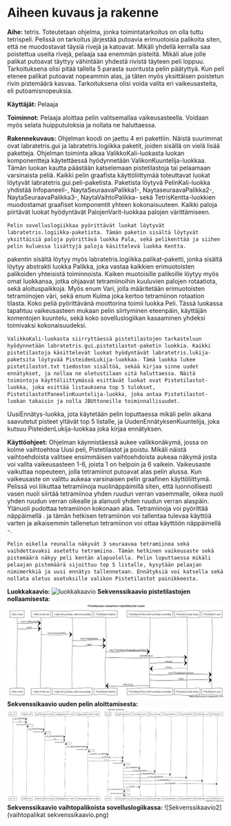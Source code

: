 ﻿# Aiheen kuvaus ja rakenne

**Aihe:** tetris. Toteutetaan ohjelma, jonka toimintatarkoitus on olla tuttu tetrispeli. Pelissä on tarkoitus järjestää putoavia erimuotoisia palikoita siten, että ne muodostavat täysiä rivejä ja katoavat. Mikäli yhdellä kerralla saa poistettua useita rivejä, pelaaja saa enemmän pisteitä. Mikäli alue jolle palikat putoavat täyttyy vähintään yhdestä rivistä täyteen peli loppuu. Tarkoituksena olisi pitää tallella 5 parasta suoritusta pelin päätyttyä.
	Kun peli etenee palikat putoavat nopeammin alas, ja täten myös yksittäisen poistetun rivin pistemäärä kasvaa. Tarkoituksena olisi voida valita eri vaikeusasteita, eli putoamisnopeuksia.

**Käyttäjät:** Pelaaja

**Toiminnot:** Pelaaja aloittaa pelin valitsemallaa vaikeusasteella. Voidaan myös selata huipputuloksia ja nollata ne haluttaessa.

**Rakennekuvaus:** Ohjelman koodi on jaettu 4 eri pakettiin. Näistä suurimmat ovat labratetris.gui ja labratetris.logiikka paketit, joiden sisällä on vielä lisää paketteja. Ohjelman toiminta alkaa ValikkoKali-luokasta luokan komponentteja käytettäessä hyödynnetään ValikonKuuntelija-luokkaa. Tämän luokan kautta päästään katselemaan pistetilastoja tai pelaamaan varsinaista peliä. Kaikki pelin graafista käyttöliittymää toteuttavat luokat löytyvät labratetris.gui.peli-paketista. Paketista löytyvä PelinKali-luokka yhdistää
 Infopaneeli-, NaytaSeuraavaPalikka1-, NaytaseuraavaPalikka2-, NaytaSeuraavaPalikka3-, NaytaVaihtoPalikka- sekä TetrisKentta-luokkien muodostamat graafiset komponentit yhteen kokonaisuuteen. Kaikki paloja piirtävät luokat hyödyntävät PalojenVarit-luokkaa palojen värittämiseen. 

	Pelin sovelluslogiikkaa pyörittävät luokat löytyvät labratetris.logiikka-paketista. Tämän paketin sisältä löytyvät yksittäisiä paloja pyörittävä luokka Pala, sekä pelikenttää ja siihen pelin kuluessa lisättyjä paloja käsittelevä luokka Kentta.
pakentin sisältä löytyy myös labratetris.logiikka.palikat-paketti, jonka sisältä löytyy abstrakti luokka Palikka, joka vastaa kaikkien erimuotoisten palikoiden yhteisistä toiminnoista. Kaiken muotoisille palikoille löytyy myös omat luokkansa, jotka ohjaavat tetramiinoihin kuuluvien palojen rotaatiota, sekä aloituspaikkoja. Myös enum Vari, jolla määritetään erimuotoisten tetramiinojen väri, sekä enum Kulma joka kertoo tetramiinon rotaation tilasta. Koko peliä pyörittävänä moottorina toimii luokka Peli. Tässä luokassa
 tapahtuu vaikeusasteen mukaan pelin siirtyminen eteenpäin, käyttäjän komentojen kuuntelu, sekä koko sovelluslogiikan kasaaminen yhdeksi toimivaksi kokonaisuudeksi.
	
	ValikkoKali-luokasta siirryttäessä pistetilastojen tarkasteluun hyödynnetään labratetris.gui.pistetilastot-paketin luokkia. Kaikki pistetilastoja käsittelevät luokat hyödyntävät labratetris.lukija-paketsita löytyvää PisteidenLukija-luokkaa. Tämä luokka lukee pistetilastot.txt tiedoston sisältöä, sekää kirjaa sinne uudet ennätykset, ja nollaa ne oletustilaan sitä haluttaessa. Näitä toimintoja käyttöliittymässä esittävät luokat ovat Pistetilastot-luokka, joka esittää listauksena top 5 tulokset, PistetilastotPaneelinKuuntelija-luokka, joka antaa Pistetilastot-luokan takaisin ja nolla JBUttoneille toiminnallisuudet.
UusiEnnätys-luokka, jota käytetään pelin loputtaessa mikäli pelin aikana saavutetut pisteet yltävät top 5 listalle, ja UudenEnnätyksenKuuntelija, joka kutsuu PisteidenLukija-luokkaa joka kirjaa ennätyksen.

**Käyttöohjeet:** Ohjelman käynnistäessä aukee valikkonäkymä, jossa on kolme vaihtoehtoa Uusi peli, Pistetilastot ja poistu. Mikäli näistä vaihtoehdoista valitsee ensimmäisen vaihtoehdoista aukeaa näkymä josta voi valita vaikeusasteen 1-6, joista 1 on helpoin ja 6 vaikein. Vaikeusaste vaikuttaa nopeuteen, jolla tetramiinot putoavat alas pelin alussa. Kun vaikeusaste on valittu aukeaa varsinaisen pelin graafinen käyttöliittymä. Pelissä voi liikuttaa tetramiinoja nuolinäppäimillä siten, että luonnollisesti vasen nuoli siirtää tetramiinoa yhden ruudun verran vasemmalle, oikea nuoli yhden ruudun verran oikealle ja alanuoli yhden ruudun verran alaspäin. Ylänuoli pudottaa tetramiinon kokonaan alas. Tetramiinoja voi pyörittää näppäimellä . ja tämän hetkisen tetramiinon voi tallentaa tulevaa käyttöä varten ja aikaisemmin tallenetun tetramiinon voi ottaa käyttöön näppäimellä -.

	Pelin oikella reunalla näkyvät 3 seuraavaa tetramiinoa sekä vaihdettavaksi asetettu tetramiino. Tämän hetkinen vaikeusaste sekä pistemäärä näkyy peli kentän alapuolella. Pelin loputtaessa mikäli pelaajan pistemäärä sijoittuu top 5 listalle, kysytään pelaajan nimimerkkiä ja uusi ennätys tallennetaan. Ennätyksiä voi katsella sekä nollata oletus asetuksille valikon Pistetilastot painikkeesta.

**Luokkakaavio:** ![luokkakaavio](Luokkakaavio(1).png)
**Sekvenssikaavio pistetilastojen nollaamisesta:** ![Sekvenssikaavio1](Sekvenssikaavio_1.png)
**Sekvenssikaavio uuden pelin aloittamisesta:** ![Sekvenssikaavio2](Sekvenssikaavio_2.png)
**Sekvenssikaavio vaihtopalikoista sovelluslogiikassa:** ![Sekvenssikaavio2](vaihtopalikat sekvenssikaavio.png)